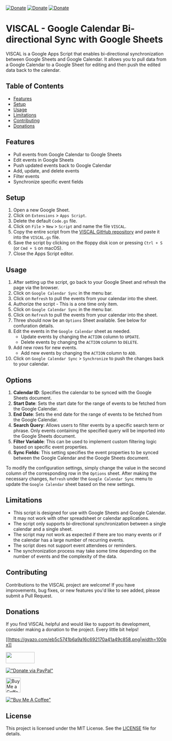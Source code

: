 [![Donate](https://img.shields.io/badge/Donate-PayPal-green.svg)](https://paypal.me/latetedemelon) [![Donate](https://img.shields.io/badge/Donate-Buy%20Me%20a%20Coffee-yellow)](https://buymeacoffee.com/latetedemelon) [![Donate](https://img.shields.io/badge/Donate-Ko--Fi-ff69b4)](https://ko-fi.com/latetedemelon)

# VISCAL - Google Calendar Bi-directional Sync with Google Sheets

VISCAL is a Google Apps Script that enables bi-directional synchronization between Google Sheets and Google Calendar. It allows you to pull data from a Google Calendar to a Google Sheet for editing and then push the edited data back to the calendar.

## Table of Contents

- [Features](#features)
- [Setup](#setup)
- [Usage](#usage)
- [Limitations](#limitations)
- [Contributing](#contributing)
- [Donations](#donations)

## Features

- Pull events from Google Calendar to Google Sheets
- Edit events in Google Sheets
- Push updated events back to Google Calendar
- Add, update, and delete events
- Filter events
- Synchronize specific event fields

## Setup

1. Open a new Google Sheet.
2. Click on `Extensions` > `Apps Script`.
3. Delete the default `Code.gs` file.
4. Click on `File` > `New` > `Script` and name the file `VISCAL`.
5. Copy the entire script from the [VISCAL GitHub repository](https://github.com/latetedemelon/viscal/viscal.gs) and paste it into the `VISCAL.gs` file.
6. Save the script by clicking on the floppy disk icon or pressing `Ctrl + S` (or `Cmd + S` on macOS).
7. Close the Apps Script editor.

## Usage

1. After setting up the script, go back to your Google Sheet and refresh the page via the browser.
2. Click on `Google Calendar Sync` in the menu bar.
3. Click on `Refresh` to pull the events from your calendar into the sheet.
4. Authorize the script - This is a one time only item.
5. Click on `Google Calendar Sync` in the menu bar.
6. Click on `Refresh` to pull the events from your calendar into the sheet.
7. Three should now be an `Options` Sheet available.  See below for confuration details.
8. Edit the events in the `Google Calendar` sheet as needed.
   - Update events by changing the `ACTION` column to `UPDATE`.
   - Delete events by changing the `ACTION` column to `DELETE`.
9. Add new rows for new events.
   - Add new events by changing the `ACTION` column to `ADD`.
10. Click on `Google Calendar Sync` > `Synchronize` to push the changes back to your calendar.

## Options

1. **Calendar ID**: Specifies the calendar to be synced with the Google Sheets document. 
2. **Start Date**: Sets the start date for the range of events to be fetched from the Google Calendar. 
3. **End Date**: Sets the end date for the range of events to be fetched from the Google Calendar. 
4. **Search Query**: Allows users to filter events by a specific search term or phrase. Only events containing the specified query will be imported into the Google Sheets document. 
5. **Filter Variable**: This can be used to implement custom filtering logic based on specific event properties. 
6. **Sync Fields**: This setting specifies the event properties to be synced between the Google Calendar and the Google Sheets document. 

To modify the configuration settings, simply change the value in the second column of the corresponding row in the `Options` sheet. After making the necessary changes, `Refresh` under the `Google Calendar Sync` menu to update the `Google Calendar` sheet based on the new settings.

## Limitations

- This script is designed for use with Google Sheets and Google Calendar. It may not work with other spreadsheet or calendar applications.
- The script only supports bi-directional synchronization between a single calendar and a single sheet.
- The script may not work as expected if there are too many events or if the calendar has a large number of recurring events.
- The script does not support event attendees or reminders.
- The synchronization process may take some time depending on the number of events and the complexity of the data.

## Contributing

Contributions to the VISCAL project are welcome! If you have improvements, bug fixes, or new features you'd like to see added, please submit a Pull Request.

## Donations

If you find VISCAL helpful and would like to support its development, consider making a donation to the project. Every little bit helps!

[[https://gyazo.com/eb5c5741b6a9a16c692170a41a49c858.png|width=100px]]

<img src="https://github.com/stefan-niedermann/paypal-donate-button/blob/master/paypal-donate-button.png" width="90" height="35">

[!["Donate via PayPal"](https://github.com/stefan-niedermann/paypal-donate-button/blob/master/paypal-donate-button.png|width=90px)](https://paypal.me/latetedemelon)

<a href='https://ko-fi.com/latetedemelon' target='_blank'><img height='35' style='border:0px;height:46px;' src='https://az743702.vo.msecnd.net/cdn/kofi3.png?v=0' border='0' alt='Buy Me a Coffee at ko-fi.com' />

[!["Buy Me A Coffee"](https://www.buymeacoffee.com/assets/img/custom_images/yellow_img.png)](https://www.buymeacoffee.com/latetedemelon)

## License

This project is licensed under the MIT License. See the [LICENSE](https://github.com/latetedemelon/viscal/blob/main/LICENSE) file for details.
